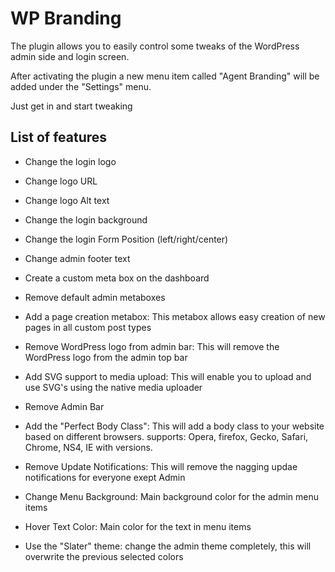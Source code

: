 WP Branding
============

The plugin allows you to easily control some tweaks of the WordPress admin side and login screen.

After activating the plugin a new menu item called "Agent Branding" will be added under the "Settings" menu.

Just get in and start tweaking

List of features
---------------

* Change the login logo  
* Change logo URL
* Change logo Alt text
* Change the login background
* Change the login Form Position (left/right/center)

* Change admin footer text
* Create a custom meta box on the dashboard
* Remove default admin metaboxes

* Add a page creation metabox: 
This metabox allows easy creation of new pages in all custom post types

* Remove WordPress logo from admin bar: 
This will remove the WordPress logo from the admin top bar

* Add SVG support to media upload: 
This will enable you to upload and use SVG's using the native media uploader

* Remove Admin Bar

* Add the "Perfect Body Class": 
This will add a body class to your website based on different browsers. supports: Opera, firefox, Gecko, Safari, Chrome, NS4, IE with versions.

* Remove Update Notifications: 
This will remove the nagging updae notifications for everyone exept Admin

* Change Menu Background: 
Main background color for the admin menu items

* Hover Text Color: 
Main color for the text in menu items

* Use the "Slater" theme: 
change the admin theme completely, this will overwrite the previous selected colors



